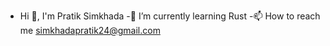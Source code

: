 - Hi 👋, I'm Pratik Simkhada
-🌱 I’m currently learning Rust
-📫 How to reach me simkhadapratik24@gmail.com


<!---
pratiksimkhadaa/pratiksimkhadaa is a ✨ special ✨ repository because its `README.md` (this file) appears on your GitHub profile.
You can click the Preview link to take a look at your changes.
--->
